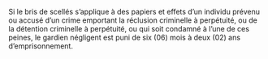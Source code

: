 Si le bris de scellés s’applique à des papiers et effets d’un individu prévenu ou accusé d’un crime emportant la réclusion criminelle à perpétuité, ou de la détention criminelle à perpétuité, ou qui soit condamné à l’une de ces peines, le gardien négligent est puni de six (06) mois à deux (02) ans d’emprisonnement.